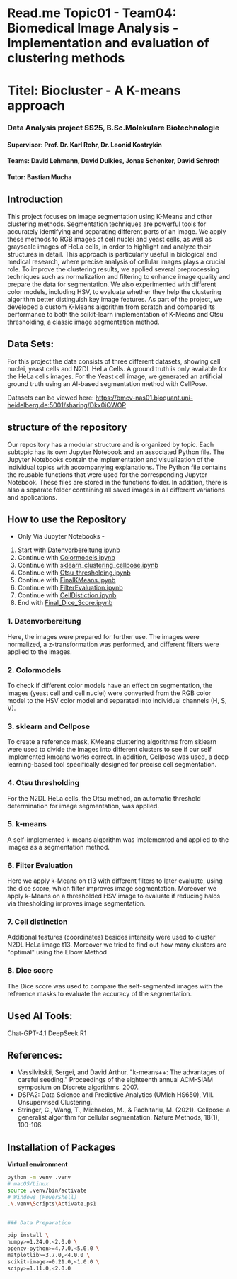 # Read.me Topic01 - Team04: Biomedical Image Analysis - Implementation and evaluation of clustering methods
# Titel: Biocluster - A K-means approach
### Data Analysis project SS25, B.Sc.Molekulare Biotechnologie

#### **Supervisor:** Prof. Dr. Karl Rohr, Dr. Leonid Kostrykin

#### **Teams:** David Lehmann, David Dulkies, Jonas Schenker, David Schroth

#### **Tutor:** Bastian Mucha


## Introduction
This project focuses on image segmentation using K-Means and other clustering methods.
Segmentation techniques are powerful tools for accurately identifying and separating different parts of an image.
We apply these methods to RGB images of cell nuclei and yeast cells, as well as grayscale images of HeLa cells, in order to highlight and analyze their structures in detail.
This approach is particularly useful in biological and medical research, where precise analysis of cellular images plays a crucial role.
To improve the clustering results, we applied several preprocessing techniques such as normalization and filtering to enhance image quality and prepare the data for segmentation.
We also experimented with different color models, including HSV, to evaluate whether they help the clustering algorithm better distinguish key image features.
As part of the project, we developed a custom K-Means algorithm from scratch and compared its performance to both the scikit-learn implementation of K-Means and Otsu thresholding, a classic image segmentation method.

## Data Sets:
For this project the data consists of three different datasets, showing cell nuclei, yeast cells and N2DL HeLa Cells. 
A ground truth is only available for the HeLa cells images.
For the Yeast cell image, we generated an artificial ground truth using an AI-based segmentation method with CellPose. 

Datasets can be viewed here: https://bmcv-nas01.bioquant.uni-heidelberg.de:5001/sharing/Dkx0iQWOP


## structure of the repository
Our repository has a modular structure and is organized by topic. Each subtopic has its own Jupyter Notebook and an associated Python file.
The Jupyter Notebooks contain the implementation and visualization of the individual topics with accompanying explanations.
The Python file contains the reusable functions that were used for the corresponding Jupyter Notebook. These files are stored in the functions folder.
In addition, there is also a separate folder containing all saved images in all different variations and applications.

## How to use the Repository

- Only Via Jupyter Notebooks - 

1. Start    with [Datenvorbereitung.ipynb](Code/Datenvorbereitung.ipynb)
2. Continue with [Colormodels.ipynb](Code/Colormodels.ipynb)
3. Continue with [sklearn_clustering_cellpose.ipynb](code/sklearn_clustering_cellpose.ipynb)
4. Continue with [Otsu_thresholding.ipynb](Code/Otsu_thresholding.ipynb)
5. Continue with [FinalKMeans.ipynb](Code/FinalKMeans.ipynb)
6. Continue with [FilterEvaluation.ipynb](Code/FilterEvaluation.ipynb)
7. Continue with [CellDistiction.ipynb](Code/CellDistinction.ipynb)				 
8. End      with [Final_Dice_Score.ipynb](Code/Final_Dice_Score.ipynb)


### 1. Datenvorbereitung
Here, the images were prepared for further use. The images were normalized, a z-transformation was performed, and different filters were applied to the images.

### 2. Colormodels
To check if different color models have an effect on segmentation, the images (yeast cell and cell nuclei) were converted from the RGB color model to the HSV color model and separated into individual channels (H, S, V).

### 3. sklearn and Cellpose
To create a reference mask, KMeans clustering algorithms from sklearn were used to divide the images into different clusters to see if our self implemented kmeans works correct. In addition, Cellpose was used, a deep learning-based tool specifically designed for precise cell segmentation.

### 4. Otsu thresholding
For the N2DL HeLa cells, the Otsu method, an automatic threshold determination for image segmentation, was applied.

### 5. k-means
A self-implemented k-means algorithm was implemented and applied to the images as a segmentation method.

### 6. Filter Evaluation
Here we apply k-Means on t13 with different filters to later evaluate, using the dice score, which filter improves image segmentation. Moreover we apply k-Means on a thresholded HSV image to evaluate if reducing halos via thresholding improves image segmentation.

### 7. Cell distinction
Additional features (coordinates) besides intensity were used to cluster N2DL HeLa image t13. Moreover we tried to find out how many clusters are "optimal" using the Elbow Method

### 8. Dice score
The Dice score was used to compare the self-segmented images with the reference masks to evaluate the accuracy of the segmentation.


## Used AI Tools:
Chat-GPT-4.1
DeepSeek R1

## References:
- Vassilvitskii, Sergei, and David Arthur. "k-means++: The advantages of careful seeding." Proceedings of the eighteenth annual ACM-SIAM
  symposium on Discrete algorithms. 2007.
- DSPA2: Data Science and Predictive Analytics (UMich HS650), VIII. Unsupervised Clustering.
- Stringer, C., Wang, T., Michaelos, M., & Pachitariu, M. (2021). Cellpose: a generalist algorithm for cellular segmentation. Nature    Methods, 18(1), 100-106.

## Installation of Packages

 **Virtual environment**  
   ```bash
   python -m venv .venv
   # macOS/Linux
   source .venv/bin/activate
   # Windows (PowerShell)
   .\.venv\Scripts\Activate.ps1

 
### Data Preparation

pip install \
   numpy>=1.24.0,<2.0.0 \
   opencv-python>=4.7.0,<5.0.0 \
   matplotlib>=3.7.0,<4.0.0 \
   scikit-image>=0.21.0,<1.0.0 \
   scipy>=1.11.0,<2.0.0































































